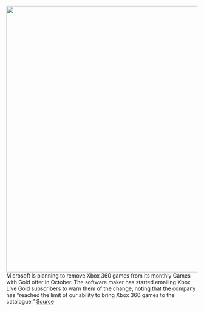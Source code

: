 <img src='https://cdn.vox-cdn.com/thumbor/Iz4ewPwseemgwYZ601mdpwKEQUo=/0x0:2040x1360/1200x800/filters:focal(857x517:1183x843)/cdn.vox-cdn.com/uploads/chorus_image/image/71047677/acastro_190530_1777_xbox_0002.0.0.jpg' width='700px' /><br/>
Microsoft is planning to remove Xbox 360 games from its monthly Games with Gold offer in October. The software maker has started emailing Xbox Live Gold subscribers to warn them of the change, noting that the company has “reached the limit of our ability to bring Xbox 360 games to the catalogue.”
<a href='https://www.theverge.com/2022/7/5/23195244/xbox-games-with-gold-xbox-360-games-end'> Source <a/>
